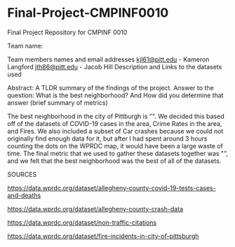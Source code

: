 # Final-Project-CMPINF0010
Final Project Repository for CMPINF 0010

Team name: 

Team members names and email addresses 
kjl61@pitt.edu - Kameron Langford
jth86@pitt.edu - Jacob Hill
Description and Links to the datasets used


Abstract: A TLDR summary of the findings of the project. Answer to the question: What is the best neighborhood? And How did you determine that answer (brief summary of metrics)

The best neighborhood in the city of Pittburgh is "". We decided this based off of the datasets of COVID-19 cases in the area, Crime Rates in the area, and Fires. We also included a subset of Car crashes because we could not originally find enough data for it, but after I had spent around 3 hours counting the dots on the WPRDC map, it would have been a large waste of time. The final metric that we used to gather these datasets together was "", and we felt that the best neighborhood was the best of all of the datasets.

SOURCES

https://data.wprdc.org/dataset/allegheny-county-covid-19-tests-cases-and-deaths

https://data.wprdc.org/dataset/allegheny-county-crash-data

https://data.wprdc.org/dataset/non-traffic-citations

https://data.wprdc.org/dataset/fire-incidents-in-city-of-pittsburgh
